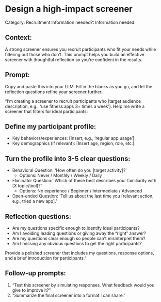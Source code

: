 # Design a high-impact screener

Category: Recruitment
Information needed?: Information needed

## **Context:**

A strong screener ensures you recruit participants who fit your needs while filtering out those who don’t. This prompt helps you build an effective screener with thoughtful reflection so you’re confident in the results.

## **Prompt:**

Copy and paste this into your LLM. Fill in the blanks as you go, and let the reflection questions refine your screener further.

“I’m creating a screener to recruit participants who [target audience description, e.g., ‘use fitness apps 3+ times a week’]. Help me write a screener that filters for ideal participants:

## **Define my participant profile**:

- Key behaviors/experiences: [Insert, e.g., ‘regular app usage’].
- Key demographics (if relevant): [Insert age, region, role, etc.].

## **Turn the profile into 3-5 clear questions**:

- Behavioral Question: ‘How often do you [target activity]?’
    - Options: Never / Monthly / Weekly / Daily
- Eliminator Question:’ Which of these best describes your familiarity with [X topic/tool]?’
    - Options: No experience / Beginner / Intermediate / Advanced
- Open-ended Question: ‘Tell us about the last time you [relevant action, e.g., tried a new app].’

## **Reflection questions:**

- Are my questions specific enough to identify ideal participants?
- Am I avoiding leading questions or giving away the “right” answer?
- Are my questions clear enough so people can’t misinterpret them?
- Am I missing any obvious questions to get the right participants?

Provide a polished screener that includes my questions, response options, and a brief introduction for participants.”

## **Follow-up prompts:**

1. “Test this screener by simulating responses. What feedback would you give to improve it?”
2. “Summarize the final screener into a format I can share.”